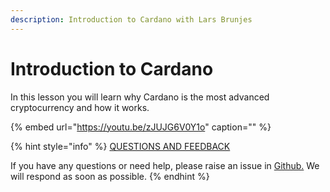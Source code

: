 ```yaml
---
description: Introduction to Cardano with Lars Brunjes
---
```


# Introduction to Cardano

In this lesson you will learn why Cardano is the most advanced cryptocurrency and how it works.

{% embed url="https://youtu.be/zJUJG6V0Y1o" caption="" %}



{% hint style="info" %}
[QUESTIONS AND FEEDBACK](https://github.com/carloslodelar/SPO/issues)

If you have any questions or need help, please raise an issue in [Github.](https://github.com/cardano-foundation/stake-pool-school-handbook/issues) We will respond as soon as possible.
{% endhint %}

